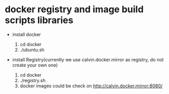 # docker registry and image build scripts libraries

* install docker
    1. cd docker
    2. ./ubuntu.sh
    
* install Registry(currently we use calvin.docker.mirror as registry, do not create your own one)
    1. cd docker
    2. ./registry.sh
    3. docker images could be check on http://calvin.docker.mirror:8080/
